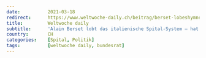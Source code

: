```yaml
---
date:          2021-03-18
redirect:      https://www.weltwoche-daily.ch/beitrag/berset-lobeshymne-auf-das-italienische-spital-system-hat-er-sich-einmal-in-den-italienischen-krankenhaeusern-umgesehen/
title:         Weltwoche daily
subtitle:      'Alain Berset lobt das italienische Spital-System – hat er sich einmal in italienischen Krankenhäusern umgesehen?'
country:       CH
categories:    [Spital, Politik]
tags:          [weltwoche daily, bundesrat]
---
```

